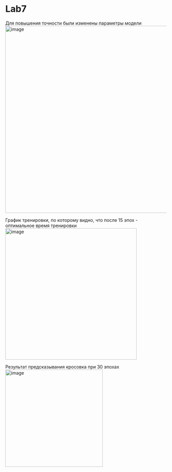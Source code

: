 # Lab7
Для повышения точности были изменены параметры модели   
<img width="584" alt="image" src="https://github.com/HubStudents/Lab7/assets/118428632/da071b6a-2e02-4fde-a963-1af2c2a93b11">    

График тренировки, по которому видно, что после 15 эпох - оптимальное время тренировки   
<img width="410" alt="image" src="https://github.com/HubStudents/Lab7/assets/118428632/c2182b51-9f01-44c8-8f1a-abf6cb1ba217">

Результат предсказывания кросовка при 30 эпохах   
<img width="304" alt="image" src="https://github.com/HubStudents/Lab7/assets/118428632/9c1f52d3-0d60-4d6c-9c1e-0a4b6b67fbf3">





